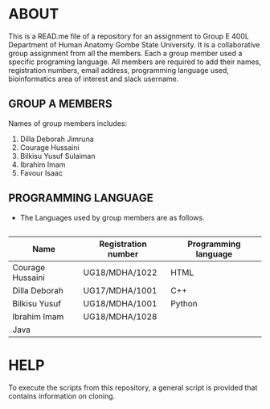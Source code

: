 
# ABOUT

This is a READ.me file of a repository for an assignment to Group E 400L Department of Human Anatomy Gombe State University. It is a collaborative group assignment from all the members. Each a group member used a specific programing language. All members are required to add their names, registration numbers, email address, programming language used, bioinformatics area of interest and slack username. 
## GROUP A MEMBERS 
Names of group members includes:
1. Dilla Deborah Jimruna
2. Courage Hussaini 
3. Bilkisu Yusuf Sulaiman
4. Ibrahim Imam 
5. Favour Isaac
## PROGRAMMING LANGUAGE
* The Languages used by group members are as follows.

## 
| Name | Registration number       | Programming language      |
|-------------|-------------|-------------|
| Courage Hussaini | UG18/MDHA/1022    | HTML     |
| Dilla Deborah    | UG17/MDHA/1001    | C++      |
| Bilkisu Yusuf    | UG18/MDHA/1001       | Python      |
| Ibrahim Imam   | UG18/MDHA/1028   |
| Java   |

# HELP
To execute the scripts from this repository, a general script is provided that contains information on cloning.
